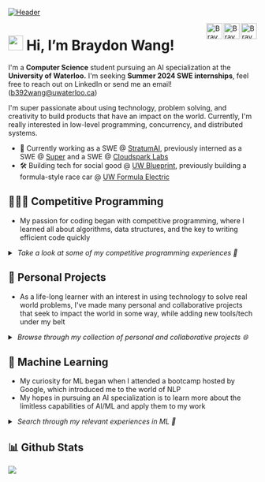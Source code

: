 [![Header](header.gif "Header")](https://braydonwang.github.io)

<a href="https://discord.com/users/255388221943447552">
  <img align="right" alt="Braydon's Discord" width="32px" src="https://raw.githubusercontent.com/braydonwang/braydonwang/main/discord.svg" />
</a>
<a href="https://www.linkedin.com/in/braydonwang/">
  <img align="right" alt="Braydon's LinkedIn" width="32px" src="https://raw.githubusercontent.com/braydonwang/braydonwang/main/linkedin.svg" />
</a>
<a href="mailto: b392wang@uwaterloo.ca">
  <img align="right" alt="Braydon's Email" width="32px" src="https://raw.githubusercontent.com/braydonwang/braydonwang/main/mail.png" />
</a>

<img src="https://raw.githubusercontent.com/braydonwang/braydonwang/main/wave.gif" height="30px"> Hi, I’m Braydon Wang!
===============	
  
I'm a **Computer Science** student pursuing an AI specialization at the **University of Waterloo.** I'm seeking **Summer 2024 SWE internships**, feel free to reach out on LinkedIn or send me an email! (b392wang@uwaterloo.ca)

I'm super passionate about using technology, problem solving, and creativity to build products that have an impact on the world. Currently, I'm really interested in low-level programming, concurrency, and distributed systems.
- 👔 Currently working as a SWE @ <ins>StratumAI</ins>, previously interned as a SWE @ <ins>Super</ins> and a SWE @ <ins>Cloudspark Labs</ins>
- 🛠 Building tech for social good @ <ins>UW Blueprint</ins>, previously building a formula-style race car @ <ins>UW Formula Electric</ins>

## 🧑🏻‍💻 Competitive Programming

- My passion for coding began with competitive programming, where I learned all about algorithms, data structures, and the key to writing efficient code quickly
  
<details>
  <summary><i> &nbsp;Take a look at some of my competitive programming experiences 👀</i> </summary>

  <br />
  <p>
    <a href="https://github.com/braydonwang/Competitive-Programming-Solutions">
      <img align="center" src="https://github-readme-stats-git-masterrstaa-rickstaa.vercel.app/api/pin/?username=braydonwang&repo=Competitive-Programming-Solutions&theme=default_repocard"/>
    </a>
    <a href="https://github.com/braydonwang/Computer-Science-Club">
      <img align="center" src="https://github-readme-stats-git-masterrstaa-rickstaa.vercel.app/api/pin/?username=braydonwang&repo=Computer-Science-Club&theme=default_repocard"/>
    </a>
  </p>
</details>

## 🧱 Personal Projects

- As a life-long learner with an interest in using technology to solve real world problems, I've made many personal and collaborative projects that seek to impact the world in some way, while adding new tools/tech under my belt

<details>
  <summary> <i> &nbsp;Browse through my collection of personal and collaborative projects 🌐 </i> </summary>
  
  <br />
  <p>
    <a href="https://github.com/braydonwang/Hidden-Gems">
      <img align="center" src="https://github-readme-stats-git-masterrstaa-rickstaa.vercel.app/api/pin/?username=braydonwang&repo=Hidden-Gems&theme=default_repocard"/>
    </a>
    <a href="https://github.com/braydonwang/Activio-App">
      <img align="center" src="https://github-readme-stats-git-masterrstaa-rickstaa.vercel.app/api/pin/?username=braydonwang&repo=Activio-App&theme=default_repocard"/>
    </a>
  </p>
</details>

## 🤖 Machine Learning

- My curiosity for ML began when I attended a bootcamp hosted by Google, which introduced me to the world of NLP
- My hopes in pursuing an AI specialization is to learn more about the limitless capabilities of AI/ML and apply them to my work
  
<details>
  <summary> <i> &nbsp;Search through my relevant experiences in ML 👾</i> </summary>
    
  <br />
  <p>
    <a href="https://github.com/braydonwang/Malaria-Cell-Detection-Model">
      <img align="center" src="https://github-readme-stats-git-masterrstaa-rickstaa.vercel.app/api/pin/?username=braydonwang&repo=Malaria-Cell-Detection-Model&theme=default_repocard"/>
    </a>
    <a href="https://github.com/braydonwang/MachineLearningBootcamp2021">
      <img align="center" src="https://github-readme-stats-git-masterrstaa-rickstaa.vercel.app/api/pin/?username=braydonwang&repo=Natural-Language-Processing-Assignments&theme=default_repocard"/>
    </a>
  </p>
</details>

## 📊 Github Stats

<a href="https://github.com/braydonwang/braydonwang">
  <img align="center" src="https://github-readme-stats-git-masterrstaa-rickstaa.vercel.app/api/top-langs/?username=braydonwang&langs_count=8&tex&title_color=ffffff&text_color=c9cacc&icon_color=2bbc8a&bg_color=1d1f21&layout=compact&hide=jupyter%20notebook,cmake,makefile,shell,procfile" />
</a>
